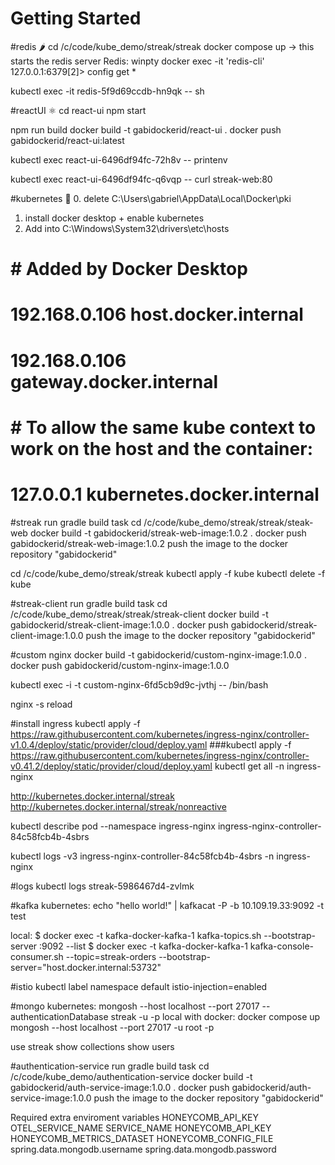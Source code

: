 # Getting Started

#redis 🌶️
cd /c/code/kube_demo/streak/streak
docker compose up
-> this starts the redis server
Redis:
    winpty docker exec -it <redisContainerHash> 'redis-cli'
    127.0.0.1:6379[2]> config get *

kubectl exec -it redis-5f9d69ccdb-hn9qk -- sh

#reactUI ⚛️
cd react-ui
npm start

npm run build
docker build -t gabidockerid/react-ui .
docker push gabidockerid/react-ui:latest

kubectl exec react-ui-6496df94fc-72h8v -- printenv

kubectl exec react-ui-6496df94fc-q6vqp -- curl streak-web:80

#kubernetes 🎄
0. delete C:\Users\gabriel\AppData\Local\Docker\pki
1. install docker desktop + enable kubernetes
2. Add into C:\Windows\System32\drivers\etc\hosts 
#    # Added by Docker Desktop
#    192.168.0.106 host.docker.internal
#    192.168.0.106 gateway.docker.internal
#    # To allow the same kube context to work on the host and the container:
#    127.0.0.1 kubernetes.docker.internal


#streak
run gradle build task
cd /c/code/kube_demo/streak/streak/steak-web
docker build -t gabidockerid/streak-web-image:1.0.2 .
docker push gabidockerid/streak-web-image:1.0.2
push the image to the docker repository "gabidockerid"

cd /c/code/kube_demo/streak/streak
kubectl apply -f kube
kubectl delete -f kube

#streak-client
run gradle build task
cd /c/code/kube_demo/streak/streak/streak-client
docker build -t gabidockerid/streak-client-image:1.0.0 .
docker push gabidockerid/streak-client-image:1.0.0
push the image to the docker repository "gabidockerid"

#custom nginx
docker build -t gabidockerid/custom-nginx-image:1.0.0 .
docker push gabidockerid/custom-nginx-image:1.0.0

kubectl exec -i -t custom-nginx-6fd5cb9d9c-jvthj -- /bin/bash

nginx -s reload


#install ingress
kubectl apply -f https://raw.githubusercontent.com/kubernetes/ingress-nginx/controller-v1.0.4/deploy/static/provider/cloud/deploy.yaml
###kubectl apply -f https://raw.githubusercontent.com/kubernetes/ingress-nginx/controller-v0.41.2/deploy/static/provider/cloud/deploy.yaml
kubectl get all -n ingress-nginx

http://kubernetes.docker.internal/streak
http://kubernetes.docker.internal/streak/nonreactive


kubectl describe pod --namespace ingress-nginx ingress-nginx-controller-84c58fcb4b-4sbrs

kubectl logs -v3 ingress-nginx-controller-84c58fcb4b-4sbrs -n ingress-nginx

#logs
kubectl logs streak-5986467d4-zvlmk


#kafka
kubernetes:
    echo "hello world!" | kafkacat -P -b 10.109.19.33:9092 -t test

local:
    $ docker exec -t kafka-docker-kafka-1 kafka-topics.sh --bootstrap-server :9092 --list
    $ docker exec -t kafka-docker-kafka-1 kafka-console-consumer.sh --topic=streak-orders --bootstrap-server="host.docker.internal:53732"


#istio
kubectl label namespace default istio-injection=enabled


#mongo
kubernetes:
    mongosh --host localhost --port 27017 --authenticationDatabase streak -u <authuser> -p <authpass>
local with docker:
    docker compose up
    mongosh --host localhost --port 27017 -u root -p
    
use streak
show collections
show users


#authentication-service
run gradle build task
cd /c/code/kube_demo/authentication-service
docker build -t gabidockerid/auth-service-image:1.0.0 .
docker push gabidockerid/auth-service-image:1.0.0
push the image to the docker repository "gabidockerid"

Required extra enviroment variables
    HONEYCOMB_API_KEY
    OTEL_SERVICE_NAME
    SERVICE_NAME
    HONEYCOMB_API_KEY
    HONEYCOMB_METRICS_DATASET
    HONEYCOMB_CONFIG_FILE
    spring.data.mongodb.username
    spring.data.mongodb.password
